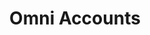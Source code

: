 ---
title: "Omni Accounts"
lead: "Integrate your Omni Accounts with supported Sales Channels / Webstores through Stock2Shop"
seoTitle: "Omni Accounts Integration Features" 
seoDescription: "Integrate your Omni Accounts data source with supported Sales Channels / Webstores through Stock2Shop"
source: "omni-accounts"
type: help
tags: ["feature"]
---